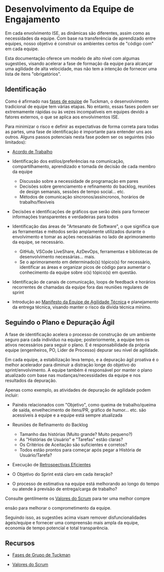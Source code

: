 # Desenvolvimento da Equipe de Engajamento

Em cada envolvimento ISE, as dinâmicas são diferentes, assim como as necessidades da equipe. Com base na transferência de aprendizado entre equipes, nosso objetivo é construir os ambientes certos de "código com" em cada equipe.

Esta documentação oferece um modelo de alto nível com algumas sugestões, visando acelerar a fase de formação da equipe para alcançar uma agilidade de alta velocidade, mas não tem a intenção de fornecer uma lista de itens "obrigatórios".

## Identificação

Como é afirmado nas [fases de equipe](https://pt.wikipedia.org/wiki/Modelo_de_Tuckman) de Tuckman, o desenvolvimento tradicional de equipe tem várias etapas. No entanto, essas fases podem ser extremamente rápidas ou às vezes incompatíveis em equipes devido a fatores externos, o que se aplica aos envolvimentos ISE.

Para minimizar o risco e definir as expectativas de forma correta para todas as partes, uma fase de identificação é importante para entender uns aos outros. Alguns passos potenciais nesta fase podem ser os seguintes (não limitados):

- [Acordo de Trabalho](../team-agreements/working-agreements.md)

- Identificação dos estilos/preferências na comunicação, compartilhamento, aprendizado e tomada de decisão de cada membro da equipe
  - Discussão sobre a necessidade de programação em pares
  - Decisões sobre gerenciamento e refinamento do backlog, reuniões de design semanais, sessões de tempo social... etc.
  - Métodos de comunicação síncronos/assíncronos, horários de trabalho/flexíveis

- Decisões e identificações de gráficos que serão úteis para fornecer informações transparentes e verdadeiras para todos

- Identificação das áreas de "Artesanato de Software", o que significa que as ferramentas e métodos serão amplamente utilizados durante o envolvimento e tomar as ações necessárias no lado de aprimoramento da equipe, se necessário.
  - GitHub, VSCode LiveShare, AzDevOps, ferramentas e bibliotecas de desenvolvimento necessárias... mais.
  - Se o aprimoramento em determinado(s) tópico(s) for necessário, identificar as áreas e organizar picos de código para aumentar o conhecimento da equipe sobre o(s) tópico(s) em questão.

- Identificação de canais de comunicação, loops de feedback e horários recorrentes de chamadas da equipe fora das reuniões regulares de sprint

- Introdução ao [Manifesto da Equipe de Agilidade Técnica](../team-agreements/team-manifesto.md) e planejamento da entrega técnica, visando manter o risco da dívida técnica mínimo.

## Seguindo o Plano e Depuração Ágil

A fase de identificação acelera o processo de construção de um ambiente seguro para cada indivíduo na equipe; posteriormente, a equipe tem os ativos necessários para seguir o plano. E é responsabilidade da própria equipe (engenheiros, PO, Líder de Processo) depurar seu nível de agilidade.

Em cada equipe, a estabilização leva tempo, e a depuração ágil proativa é o melhor acelerador para diminuir a distração longe do objetivo do sprint/envolvimento. A equipe também é responsável por manter o plano atualizado com base nas mudanças/necessidades da equipe e nos resultados da depuração.

Apenas como exemplo, as atividades de depuração de agilidade podem incluir:

- Painéis relacionados com "Objetivo", como queima de trabalho/queima de saída, envelhecimento de itens/PR, gráfico de humor... etc. são acessíveis à equipe e a equipe está sempre atualizada

- Reuniões de Refinamento do Backlog
  - Tamanho das histórias (Muito grande? Muito pequeno?)
  - As "Histórias de Usuário" e "Tarefas" estão claras?
  - Os Critérios de Aceitação são suficientes e corretos?
  - Todos estão prontos para começar após pegar a História de Usuário/Tarefa?

- Execução de [Retrospectivas Eficientes](../../core-expectations/README.md)

- O Objetivo do Sprint está claro em cada iteração?

- O processo de estimativa na equipe está melhorando ao longo do tempo ou atende à previsão de entrega/carga de trabalho?

Consulte gentilmente os [Valores do Scrum](https://scrumguides.org/scrum-guide.html) para ter uma melhor compre

ensão para melhorar o comprometimento da equipe.

Seguindo isso, as sugestões acima visam remover disfuncionalidades ágeis/equipe e fornecer uma compreensão mais ampla da equipe, economia de tempo potencial e total transparência.

## Recursos

- [Fases de Grupo de Tuckman](https://pt.wikipedia.org/wiki/Modelo_de_Tuckman)

- [Valores do Scrum](https://scrumguides.org/scrum-guide.html)
